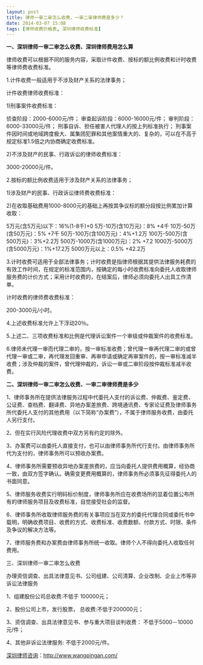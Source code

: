 ```yaml
---
layout: post
title: 律师一审二审怎么收费，一审二审律师费是多少？
date: 2014-03-07 15:08
tags: [律师收费价格表, 深圳律师收费标准]
---
```

<strong>一、深圳律师一审二审怎么收费、深圳律师费用怎么算</strong>

律师收费可以根据不同的服务内容，采取计件收费、按标的额比例收费和计时收费等律师费收费标准。

1.计件收费一般适用于不涉及财产关系的法律事务；

计件收费律师收费标准：

1)刑事案件收费标准：

侦查阶段：2000-6000元/件；
审查起诉阶段：6000-16000元/件；
审判阶段：6000-33000元/件；
刑事自诉、担任被害人代理人的按上列标准执行；
刑事案件因时间或地域跨度极大、属集团犯罪和其他案情重大的、复杂的，可以在不高于规定标准1.5倍之内协商确定收费标准。

2)不涉及财产的民事、行政诉讼的律师收费标准：

3000-20000元/件。

2.按标的额比例收费适用于涉及财产关系的法律事务；

1)涉及财产的民事、行政诉讼律师费收费标准：

2)在收取基础费用1000-8000元的基础上再按其争议标的额分段按比例累加计算收取：

5万元(含5万元)以下：16%(1-8千)+0
5万-10万(含10万元)：8% +4千
10万-50万(含50万元)：5% +7千
50万-100万(含100万元)：4%+1.2万
100万-500万(含500万元)：3%+2.2万
500万-1000万(含1000万元)：2% +7.2
1000万-5000万(含5000万元)：1%+17.2万
5000万元以上：0.5% +42.2万

3.计时收费可适用于全部法律事务；计时收费是指律师根据其提供法律服务耗费的有效工作时间，在规定的标准范围内，按确定的每小时收费标准向委托人收取律师服务费的计价方式；采用计时收费的，在结案后，律师必须向委托人出具工作清单。

计时收费的律师费收费标准：

200-3000元/小时。

4.上述收费标准允许上下浮动20％。

5.上述二、三项收费标准和比例是代理诉讼案件一个审级或仲裁案件的收费标准。

6.律师未代理一审而代理二审的，按一审标准收费；曾代理一审再代理二审的或曾代理一审或二审，再代理发回重审、再审申请或确定再审案件的，按一审标准减半收费；涉及仲裁的案件，曾代理仲裁的，诉讼一审或二审阶段按仲裁标准减半收费。

<strong>二、深圳律师一审二审怎么收费、一审二审律师费是多少</strong>

1、律师事务所在提供法律服务过程中代委托人支付的诉讼费、仲裁费、鉴定费、公证费、查档费、翻译费、异地办案差旅费、跨境通讯费、专家论证费及律师事务所代委托人支付的其他费用（以下简称“办案费”），不属于律师服务收费，由委托人另行支付。

2、但在实行风险代理收费中双方另有约定的除外。

3、办案费可以由委托人直接支付，也可以由律师事务所代行支付。由律师事务所代为支付的，律师事务所可以预收办案费。

4、律师事务所需要预收异地办案差旅费的，应当向委托人提供费用概算，经协商一致，由双方签字确认。确需变更费用概算的，律师事务所必须事先征得委托人的书面同意。

5、律师服务收费实行明码标价制度，律师事务所应在收费场所的显着位置公布所有的律师服务项目及收费标准，自觉接受社会的监督。

6、律师事务所收取律师服务费的有关事项应当在双方的委托代理合同或委托书中载明，明确收费项目、收费的方式、收费标准、收费数额、付款方式、时限、条件及争议的解决方法等。

7、律师服务费和办案费由律师事务所统一收取。律师个人不得向委托人收取任何费用。

三、深圳律师一审二审怎么收费

办理资信调查、出具法律意见书、公司组建、公司清算、企业改制、企业上市等非诉讼法律服务

1、组建股份公司总收费:不低于   100000元；

2、股份公司上市，发行股票， 总收费:不低于200000元；

3、资信调查、出具法律意见书、参与重大项目谈判收费：  不低于5000－10000元/件；

4、其他非诉讼法律服务:   不低于2000元/件。

<a href="http://www.wangpingan.com/">深圳律师咨询</a>：<a href="http://www.wangpingan.com/">http://www.wangpingan.com/</a>

